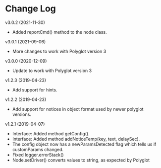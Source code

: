 # Change Log

v3.0.2 (2021-11-30)
* Added reportCmd() method to the node class.

v3.0.1 (2021-09-06)
* More changes to work with Polyglot version 3

v3.0.0 (2020-12-09)
* Update to work with Polyglot version 3

v1.2.3 (2019-04-23)
* Add support for hints.

v1.2.2 (2019-04-23)
* Add support for notices in object format used by newer polyglot 
versions.

v1.2.1 (2019-04-07)

* Interface: Added method getConfig().
* Interface: Added method addNoticeTemp(key, text, delaySec).
* The config object now has a newParamsDetected flag which tells us if
customParams changed.
* Fixed logger.errorStack()
* Node.setDriver() converts values to string, as expected by Polyglot
